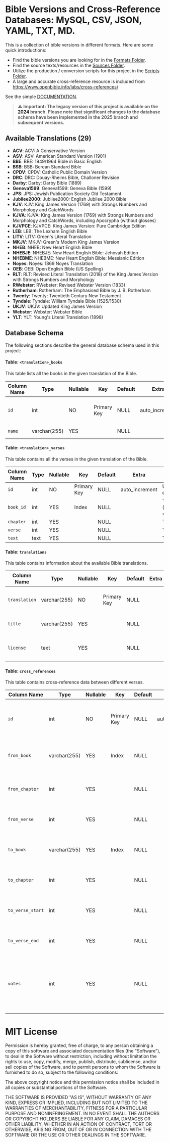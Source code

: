 # Bible Versions and Cross-Reference Databases: MySQL, CSV, JSON, YAML, TXT, MD.

This is a collection of bible versions in different formats. Here are some quick introductions:

- Find the bible versions you are looking for in the [Formats Folder](./formats).
- Find the source texts/resources in the [Sources Folder](./sources).
- Utilize the production / conversion scripts for this project in the [Scripts Folder](./scripts).
- A large and accurate cross-reference resource is included from https://www.openbible.info/labs/cross-references/ 

See the simple [DOCUMENTATION](https://github.com/scrollmapper/bible_databases/blob/2025/docs/README.md).

> **⚠️ Important: The legacy version of this project is available on the [2024](https://github.com/scrollmapper/bible_databases/tree/2024) branch. Please note that significant changes to the database schema have been implemented in the 2025 branch and subsequent versions.**


## Available Translations (29)

- **ACV**: ACV: A Conservative Version
- **ASV**: ASV: American Standard Version (1901)
- **BBE**: BBE: 1949/1964 Bible in Basic English
- **BSB**: BSB: Berean Standard Bible
- **CPDV**: CPDV: Catholic Public Domain Version
- **DRC**: DRC: Douay-Rheims Bible, Challoner Revision
- **Darby**: Darby: Darby Bible (1889)
- **Geneva1599**: Geneva1599: Geneva Bible (1599)
- **JPS**: JPS: Jewish Publication Society Old Testament
- **Jubilee2000**: Jubilee2000: English Jubilee 2000 Bible
- **KJV**: KJV: King James Version (1769) with Strongs Numbers and Morphology and CatchWords
- **KJVA**: KJVA: King James Version (1769) with Strongs Numbers and Morphology and CatchWords, including Apocrypha (without glosses)
- **KJVPCE**: KJVPCE: King James Version: Pure Cambridge Edition
- **LEB**: LEB: The Lexham English Bible
- **LITV**: LITV: Green's Literal Translation
- **MKJV**: MKJV: Green's Modern King James Version
- **NHEB**: NHEB: New Heart English Bible
- **NHEBJE**: NHEBJE: New Heart English Bible: Jehovah Edition
- **NHEBME**: NHEBME: New Heart English Bible: Messianic Edition
- **Noyes**: Noyes: 1869 Noyes Translation
- **OEB**: OEB: Open English Bible (US Spelling)
- **RLT**: RLT: Revised Literal Translation (2018) of the King James Version with Strongs Numbers and Morphology
- **RWebster**: RWebster: Revised Webster Version (1833)
- **Rotherham**: Rotherham: The Emphasised Bible by J. B. Rotherham
- **Twenty**: Twenty: Twentieth Century New Testament
- **Tyndale**: Tyndale: William Tyndale Bible (1525/1530)
- **UKJV**: UKJV: Updated King James Version
- **Webster**: Webster: Webster Bible
- **YLT**: YLT: Young's Literal Translation (1898)

## Database Schema

The following sections describe the general database schema used in this project:

#### Table: `<translation>_books`
This table lists all the books in the given translation of the Bible.

| Column Name | Type          | Nullable | Key         | Default | Extra          | Description                       |
|-------------|---------------|----------|-------------|---------|----------------|-----------------------------------|
| `id`        | int           | NO       | Primary Key | NULL    | auto_increment | Unique identifier for each book.  |
| `name`      | varchar(255)  | YES      |             | NULL    |                | The name of the book.             |

#### Table: `<translation>_verses`
This table contains all the verses in the given translation of the Bible.

| Column Name | Type          | Nullable | Key         | Default | Extra          | Description                       |
|-------------|---------------|----------|-------------|---------|----------------|-----------------------------------|
| `id`        | int           | NO       | Primary Key | NULL    | auto_increment | Unique identifier for each verse. |
| `book_id`   | int           | YES      | Index       | NULL    |                | The ID of the book (foreign key to `<translation>_books`). |
| `chapter`   | int           | YES      |             | NULL    |                | The chapter number.               |
| `verse`     | int           | YES      |             | NULL    |                | The verse number.                 |
| `text`      | text          | YES      |             | NULL    |                | The text of the verse.            |

#### Table: `translations`
This table contains information about the available Bible translations.

| Column Name  | Type          | Nullable | Key         | Default | Extra | Description                    |
|--------------|---------------|----------|-------------|---------|-------|--------------------------------|
| `translation`| varchar(255)  | NO       | Primary Key | NULL    |       | The abbreviation of the translation. |
| `title`      | varchar(255)  | YES      |             | NULL    |       | The full title of the translation. |
| `license`    | text          | YES      |             | NULL    |       | The license information for the translation. |

#### Table: `cross_references`
This table contains cross-reference data between different verses.

| Column Name     | Type          | Nullable | Key         | Default | Extra          | Description                           |
|-----------------|---------------|----------|-------------|---------|----------------|---------------------------------------|
| `id`            | int           | NO       | Primary Key | NULL    | auto_increment | Unique identifier for each cross-reference entry. |
| `from_book`     | varchar(255)  | YES      | Index       | NULL    |                | The book from which the cross-reference starts. |
| `from_chapter`  | int           | YES      |             | NULL    |                | The chapter number in the `from_book`. |
| `from_verse`    | int           | YES      |             | NULL    |                | The verse number in the `from_book`. |
| `to_book`       | varchar(255)  | YES      | Index       | NULL    |                | The book to which the cross-reference points. |
| `to_chapter`    | int           | YES      |             | NULL    |                | The chapter number in the `to_book`. |
| `to_verse_start`| int           | YES      |             | NULL    |                | The starting verse number in the `to_book`. |
| `to_verse_end`  | int           | YES      |             | NULL    |                | The ending verse number in the `to_book`. |
| `votes`         | int           | YES      |             | NULL    |                | The number of votes indicating the relevance of the cross-reference. |


# MIT License

Permission is hereby granted, free of charge, to any person obtaining a copy
of this software and associated documentation files (the "Software"), to deal
in the Software without restriction, including without limitation the rights
to use, copy, modify, merge, publish, distribute, sublicense, and/or sell
copies of the Software, and to permit persons to whom the Software is
furnished to do so, subject to the following conditions:

The above copyright notice and this permission notice shall be included in all
copies or substantial portions of the Software.

THE SOFTWARE IS PROVIDED "AS IS", WITHOUT WARRANTY OF ANY KIND, EXPRESS OR
IMPLIED, INCLUDING BUT NOT LIMITED TO THE WARRANTIES OF MERCHANTABILITY,
FITNESS FOR A PARTICULAR PURPOSE AND NONINFRINGEMENT. IN NO EVENT SHALL THE
AUTHORS OR COPYRIGHT HOLDERS BE LIABLE FOR ANY CLAIM, DAMAGES OR OTHER
LIABILITY, WHETHER IN AN ACTION OF CONTRACT, TORT OR OTHERWISE, ARISING FROM,
OUT OF OR IN CONNECTION WITH THE SOFTWARE OR THE USE OR OTHER DEALINGS IN THE
SOFTWARE.
